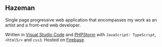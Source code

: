 ## Hazeman

Single page progressive web application that encompasses my work as an artist and a front-end web developer.

Written in [Visual Studio Code](https://code.visualstudio.com/) and [PHPStorm](https://www.jetbrains.com/phpstorm/) with `JavaScript: TypeScript`, `<html5/>` and `css3`. Hosted on [Firebase](https://firebase.google.com/).
